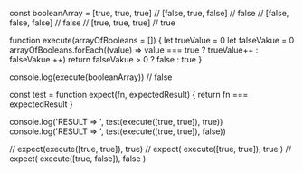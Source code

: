 const booleanArray = [true, true, true]
// [false, true, false] // false
// [false, false, false] // false
// [true, true, true] // true



function execute(arrayOfBooleans = []) {
let trueValue = 0
let falseVakue = 0
arrayOfBooleans.forEach((value) => value === true ? trueValue++ : falseVakue ++)
return falseVakue > 0 ? false : true
}




console.log(execute(booleanArray)) // false

const test = function expect(fn, expectedResult) {
return fn === expectedResult
}

console.log('RESULT => ', test(execute([true, true]), true))
console.log('RESULT => ', test(execute([true, true]), false))


// expect(execute([true, true]), true)
// expect( execute([true, true]), true )
// expect( execute([true, false]), false )